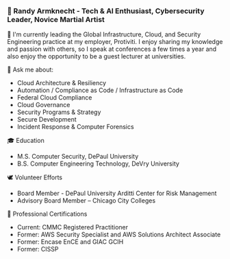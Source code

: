 

<!--
**rarmknecht/rarmknecht** is a ✨ _special_ ✨ repository because its `README.md` (this file) appears on your GitHub profile.

Here are some ideas to get you started:

- 🔭 I’m currently working on ...
- 🌱 I’m currently learning ...
- 👯 I’m looking to collaborate on ...
- 🤔 I’m looking for help with ...
- 
- 📫 How to reach me: ...
- 😄 Pronouns: ...
- ⚡ Fun fact: ...
-->

### 👋 Randy Armknecht - Tech & AI Enthusiast, Cybersecurity Leader, Novice Martial Artist 

🏢 I'm currently leading the Global Infrastructure, Cloud, and Security Engineering practice at my employer, Protiviti. I enjoy sharing my knowledge and passion with others, so I speak at conferences a few times a year and also enjoy the opportunity to be a guest lecturer at universities. 

💬 Ask me about:

- Cloud Architecture & Resiliency
- Automation / Compliance as Code / Infrastructure as Code
- Federal Cloud Compliance
- Cloud Governance
- Security Programs & Strategy
- Secure Development
- Incident Response & Computer Forensics

🎓 Education

- M.S. Computer Security, DePaul University
- B.S. Computer Engineering Technology, DeVry University

🕊 Volunteer Efforts
- Board Member - DePaul University Arditti Center for Risk Management
- Advisory Board Member – Chicago City Colleges

📜 Professional Certifications
- Current: CMMC Registered Practitioner
- Former: AWS Security Specialist and AWS Solutions Architect Associate
- Former: Encase EnCE and GIAC GCIH
- Former: CISSP

